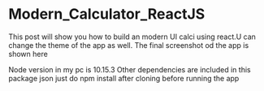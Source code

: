 # Modern_Calculator_ReactJS
This post will show you how to build an modern UI calci using react.U can change the theme of the app as well.
The final screenshot od the app is shown here

Node version in my pc is 10.15.3
Other dependencies are included in this package json just do npm install after cloning before running the app
